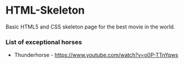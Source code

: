 # HTML-Skeleton
Basic HTML5 and CSS skeleton page for the best movie in the world.

### List of exceptional horses
* Thunderhorse - https://www.youtube.com/watch?v=o0P-TTnYqws
